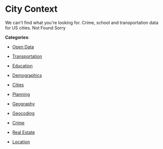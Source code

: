 # City Context

We can't find what you're looking for. Crime, school and transportation data for US cities. Not Found Sorry

**Categories**:

- [Open Data](https://github/apis-list/apis-list#open-data)

- [Transportation](https://github/apis-list/apis-list#transportation)

- [Education](https://github/apis-list/apis-list#education)

- [Demographics](https://github/apis-list/apis-list#demographics)

- [Cities](https://github/apis-list/apis-list#cities)

- [Planning](https://github/apis-list/apis-list#planning)

- [Geography](https://github/apis-list/apis-list#geography)

- [Geocoding](https://github/apis-list/apis-list#geocoding)

- [Crime](https://github/apis-list/apis-list#crime)

- [Real Estate](https://github/apis-list/apis-list#real-estate)

- [Location](https://github/apis-list/apis-list#location)




